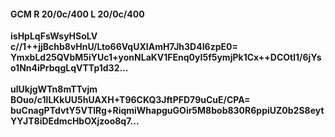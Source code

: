 #### GCM R 20/0c/400 L 20/0c/400
**isHpLqFsWsyHSoLV**<br/>**c//1++jjBchb8vHnU/Lto66VqUXIAmH7Jh3D4I6zpE0=**<br/>**YmxbLd25QVbM5iYUc1+yonNLaKV1FEnq0yI5f5ymjPk1Cx++DCOtl1/6jYso1Nn4iPrbqgLqVTTp1d32...**<br/><br/>
**ulUkjgWTn8mTTvjm**<br/>**BOuo/c1lLKkUU5hUAXH+T96CKQ3JftPFD79uCuE/CPA=**<br/>**buCnagPTdvtY5VTlRg+RiqmiWhapguGOir5M8bob830R6ppiUZ0b2S8eytYYJT8iDEdmcHbOXjzoo8q7...**